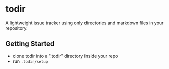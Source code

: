# todir

A lightweight issue tracker using only directories and markdown files in your repository.

## Getting Started
- clone todir into a ".todir" directory inside your repo
- run `.todir/setup`

